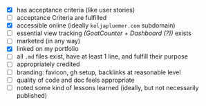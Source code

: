 - [x] has acceptance criteria (like user stories)
- [ ] acceptance Criteria are fulfilled
- [x] accessible online (ideally `koljapluemer.com` subdomain)
- [ ] essential view tracking *(GoatCounter + Dashboard (?))* exists
- [ ] marketed (in any way)
- [x] linked on my portfolio
- [ ] all `.md` files exist, have at least 1 line, and fulfill their purpose
- [ ] appropriately credited
- [ ] branding: favicon, gh setup, backlinks at reasonable level
- [ ] quality of code and doc feels appropriate
- [ ] noted some kind of lessons learned (ideally, but not necessarily published)